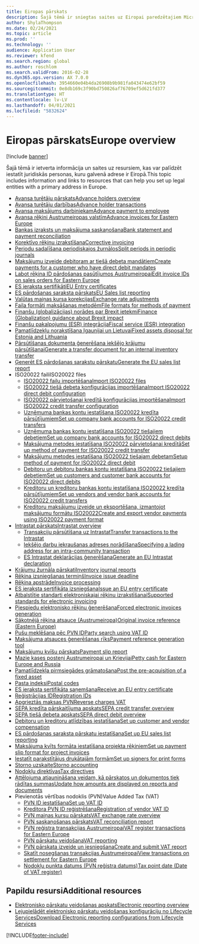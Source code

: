 ```yaml
---
title: Eiropas pārskats
description: Šajā tēmā ir sniegtas saites uz Eiropai paredzētajiem Microsoft Dynamics 365 Finance dokumentācijas resursiem.
author: ShylaThompson
ms.date: 02/24/2021
ms.topic: article
ms.prod: ''
ms.technology: ''
audience: Application User
ms.reviewer: kfend
ms.search.region: global
ms.author: roschlom
ms.search.validFrom: 2016-02-28
ms.dyn365.ops.version: AX 7.0.0
ms.openlocfilehash: 3954660e04b4da26908b9b981fa043474e62bf59
ms.sourcegitcommit: 0e8db169c3f90bd750826af76709ef5d621fd377
ms.translationtype: HT
ms.contentlocale: lv-LV
ms.lasthandoff: 04/01/2021
ms.locfileid: "5832624"
---
```

# <a name="europe-overview"></a><span data-ttu-id="25a8a-103">Eiropas pārskats</span><span class="sxs-lookup"><span data-stu-id="25a8a-103">Europe overview</span></span>

[!include [banner](../includes/banner.md)]

<span data-ttu-id="25a8a-104">Šajā tēmā ir ietverta informācija un saites uz resursiem, kas var palīdzēt iestatīt juridiskās personas, kuru galvenā adrese ir Eiropā.</span><span class="sxs-lookup"><span data-stu-id="25a8a-104">This topic includes information and links to resources that can help you set up legal entities with a primary address in Europe.</span></span> 

- [<span data-ttu-id="25a8a-105">Avansa turētāju pārskats</span><span class="sxs-lookup"><span data-stu-id="25a8a-105">Advance holders overview</span></span>](emea-advance-holders.md)
 - [<span data-ttu-id="25a8a-106">Avansa turētāju darbības</span><span class="sxs-lookup"><span data-stu-id="25a8a-106">Advance holder transactions</span></span>](emea-advance-holders-transactions.md)
 - [<span data-ttu-id="25a8a-107">Avansa maksājums darbiniekam</span><span class="sxs-lookup"><span data-stu-id="25a8a-107">Advance payment to employee</span></span>](tasks/advance-payment-employee.md)
- [<span data-ttu-id="25a8a-108">Avansa rēķini Austrumeiropas valstīm</span><span class="sxs-lookup"><span data-stu-id="25a8a-108">Advance invoices for Eastern Europe</span></span>](emea-advance-invoice.md)
- [<span data-ttu-id="25a8a-109">Bankas izraksts un maksājuma saskaņošana</span><span class="sxs-lookup"><span data-stu-id="25a8a-109">Bank statement and payment reconciliation</span></span>](emea-bank-reconciliation.md)
- [<span data-ttu-id="25a8a-110">Korektīvo rēķinu izrakstīšana</span><span class="sxs-lookup"><span data-stu-id="25a8a-110">Corrective invoicing</span></span>](emea-corrective-invoice.md)
- [<span data-ttu-id="25a8a-111">Periodu sadalīšana periodiskajos žurnālos</span><span class="sxs-lookup"><span data-stu-id="25a8a-111">Split periods in periodic journals</span></span>](emea-create-post-periodic-journals.md)
- [<span data-ttu-id="25a8a-112">Maksājumu izveide debitoram ar tiešā debeta mandātiem</span><span class="sxs-lookup"><span data-stu-id="25a8a-112">Create payments for a customer who have direct debit mandates</span></span>](tasks/create-payments-customers-who-have-direct-debit-mandates.md)
- [<span data-ttu-id="25a8a-113">Labot rēķina ID pārdošanas pasūtījumos Austrumeiropai</span><span class="sxs-lookup"><span data-stu-id="25a8a-113">Edit invoice IDs on sales orders for Eastern Europe</span></span>](emea-edit-invoice-id-sales-orders.md)
- [<span data-ttu-id="25a8a-114">ES ieraksta sertifikāti</span><span class="sxs-lookup"><span data-stu-id="25a8a-114">EU Entry certificates</span></span>](emea-entry-certificates.md)
- [<span data-ttu-id="25a8a-115">ES pārdošanas saraksta pārskats</span><span class="sxs-lookup"><span data-stu-id="25a8a-115">EU Sales list reporting</span></span>](emea-eu-sales-list.md)
- [<span data-ttu-id="25a8a-116">Valūtas maiņas kursa korekcijas</span><span class="sxs-lookup"><span data-stu-id="25a8a-116">Exchange rate adjustments</span></span>](emea-exchange-rate-adjustments.md)
- [<span data-ttu-id="25a8a-117">Faila formāti maksāšanas metodēm</span><span class="sxs-lookup"><span data-stu-id="25a8a-117">File formats for methods of payment</span></span>](emea-select-file-formats-for-the-method-of-payments.md)
- [<span data-ttu-id="25a8a-118">Finanšu (globalizācijas) norādes par Brexit ietekmi</span><span class="sxs-lookup"><span data-stu-id="25a8a-118">Finance (Globalization) guidance about Brexit impact</span></span>](https://businesscenter.mbs.microsoft.com/#contentdetail/GuidanceBrexitImpact)
- [<span data-ttu-id="25a8a-119">Finanšu pakalpojumu (ESR) integrācija</span><span class="sxs-lookup"><span data-stu-id="25a8a-119">Fiscal service (ESR) integration</span></span>](emea-fiscal-service-integration.md)
- [<span data-ttu-id="25a8a-120">Pamatlīdzekļu norakstīšana Igaunijai un Lietuvai</span><span class="sxs-lookup"><span data-stu-id="25a8a-120">Fixed assets disposal for Estonia and Lithuania</span></span>](emea-credit-note-reverse-fixed-asset-sale.md)
- [<span data-ttu-id="25a8a-121">Pārsūtīšanas dokumenta ģenerēšana iekšējo krājumu pārsūtīšanai</span><span class="sxs-lookup"><span data-stu-id="25a8a-121">Generate a transfer document for an internal inventory transfer</span></span>](tasks/transfer-document-internal-inventory-transfer.md)
- [<span data-ttu-id="25a8a-122">Ģenerēt ES pārdošanas sarakstu pārskatu</span><span class="sxs-lookup"><span data-stu-id="25a8a-122">Generate the EU sales list report</span></span>](tasks/eur-00011-eu-sales-list-report.md)
- <span data-ttu-id="25a8a-123">ISO20022 faili</span><span class="sxs-lookup"><span data-stu-id="25a8a-123">ISO20022 files</span></span>
  - [<span data-ttu-id="25a8a-124">ISO20022 failu importēšana</span><span class="sxs-lookup"><span data-stu-id="25a8a-124">Import ISO20022 files</span></span>](emea-ISO20022-file-formats.md)
  - [<span data-ttu-id="25a8a-125">ISO20022 tiešā debeta konfigurācijas importēšana</span><span class="sxs-lookup"><span data-stu-id="25a8a-125">Import ISO20022 direct debit configuration</span></span>](tasks/import-iso20022-direct-debit-configuration.md)
  - [<span data-ttu-id="25a8a-126">ISO20022 pārvietošanai kredītā konfigurācijas importēšana</span><span class="sxs-lookup"><span data-stu-id="25a8a-126">Import ISO20022 credit transfer configuration</span></span>](tasks/import-iso20022-credit-transfer-configuration.md)
  - [<span data-ttu-id="25a8a-127">Uzņēmuma bankas kontu iestatīšana ISO20022 kredīta pārsūtījumiem</span><span class="sxs-lookup"><span data-stu-id="25a8a-127">Set up company bank accounts for ISO20022 credit transfers</span></span>](tasks/set-up-company-bank-accounts-iso20022-credit-transfers.md)
  - [<span data-ttu-id="25a8a-128">Uzņēmuma bankas kontu iestatīšana ISO20022 tiešajiem debetiem</span><span class="sxs-lookup"><span data-stu-id="25a8a-128">Set up company bank accounts for ISO20022 direct debits</span></span>](tasks/set-up-company-bank-accounts-iso20022-direct-debits.md)
  - [<span data-ttu-id="25a8a-129">Maksājuma metodes iestatīšana ISO20022 pārvietošanai kredītā</span><span class="sxs-lookup"><span data-stu-id="25a8a-129">Set up method of payment for ISO20022 credit transfer</span></span>](tasks/set-up-method-payment-iso20022-credit-transfer.md)
  - [<span data-ttu-id="25a8a-130">Maksājumu metodes iestatīšana ISO20022 tiešajam debetam</span><span class="sxs-lookup"><span data-stu-id="25a8a-130">Setup method of payment for ISO20022 direct debit</span></span>](tasks/setup-method-payment-iso20022-direct-debit.md)
  - [<span data-ttu-id="25a8a-131">Debitoru un debitoru bankas kontu iestatīšana ISO20022 tiešajiem debetiem</span><span class="sxs-lookup"><span data-stu-id="25a8a-131">Set up customers and customer bank accounts for ISO20022 direct debits</span></span>](tasks/set-up-bank-accounts-iso20022-direct-debits.md)
  - [<span data-ttu-id="25a8a-132">Kreditoru un kreditoru bankas kontu iestatīšana ISO20022 kredīta pārsūtījumiem</span><span class="sxs-lookup"><span data-stu-id="25a8a-132">Set up vendors and vendor bank accounts for ISO20022 credit transfers</span></span>](tasks/set-up-vendor-iso20022-credit-transfers.md)
  - [<span data-ttu-id="25a8a-133">Kreditoru maksājumu izveide un eksportēšana, izmantojot maksājumu formātu ISO20022</span><span class="sxs-lookup"><span data-stu-id="25a8a-133">Create and export vendor payments using ISO20022 payment format</span></span>](tasks/create-export-vendor-payments-iso20022-payment-format.md)
- [<span data-ttu-id="25a8a-134">Intrastat pārskats</span><span class="sxs-lookup"><span data-stu-id="25a8a-134">Intrastat overview</span></span>](emea-intrastat.md)
  - [<span data-ttu-id="25a8a-135">Transakciju pārsūtīšana uz Intrastat</span><span class="sxs-lookup"><span data-stu-id="25a8a-135">Transfer transactions to the Intrastat</span></span>](tasks/transfer-transactions-intrastat.md)
  - [<span data-ttu-id="25a8a-136">Iekšējo darbu iekraušanas adreses norādīšana</span><span class="sxs-lookup"><span data-stu-id="25a8a-136">Specifying a lading address for an intra-community transaction</span></span>](tasks/eur-00002-specify-lading-address-intra-community.md)
  - [<span data-ttu-id="25a8a-137">ES Intrastat deklarācijas ģenerēšana</span><span class="sxs-lookup"><span data-stu-id="25a8a-137">Generate an EU Intrastat declaration</span></span>](tasks/eur-00002-eu-intrastat-declaration.md)
- [<span data-ttu-id="25a8a-138">Krājumu žurnāla pārskati</span><span class="sxs-lookup"><span data-stu-id="25a8a-138">Inventory journal reports</span></span>](emea-set-up-report-inventory-journal-names.md)
- [<span data-ttu-id="25a8a-139">Rēķina izsniegšanas termiņš</span><span class="sxs-lookup"><span data-stu-id="25a8a-139">Invoice issue deadline</span></span>](emea-invoice-issue-deadline.md)
- [<span data-ttu-id="25a8a-140">Rēķina apstrāde</span><span class="sxs-lookup"><span data-stu-id="25a8a-140">Invoice processing</span></span>](emea-invoice-processing.md)
- [<span data-ttu-id="25a8a-141">ES ieraksta sertifikāta izsniegšana</span><span class="sxs-lookup"><span data-stu-id="25a8a-141">Issue an EU entry certificate</span></span>](tasks/eur-00012-issue-eu-entry-certificate.md)
- [<span data-ttu-id="25a8a-142">Atbalstītie standarti elektroniskajai rēķinu izrakstīšanai</span><span class="sxs-lookup"><span data-stu-id="25a8a-142">Supported standards for electronic invoicing</span></span>](emea-oioubl-standards-electronic-invoicing.md)
- [<span data-ttu-id="25a8a-143">Piespiedu elektronisko rēķinu ģenerēšana</span><span class="sxs-lookup"><span data-stu-id="25a8a-143">Forced electronic invoices generation</span></span>](emea-eur-forced-einvoices.md)
- [<span data-ttu-id="25a8a-144">Sākotnējā rēķina atsauce (Austrumeiropa)</span><span class="sxs-lookup"><span data-stu-id="25a8a-144">Original invoice reference (Eastern Europe)</span></span>](tasks/ee-00004-original-invoice-reference.md)
- [<span data-ttu-id="25a8a-145">Pušu meklēšana pēc PVN ID</span><span class="sxs-lookup"><span data-stu-id="25a8a-145">Party search using VAT ID</span></span>](tasks/eur-00015-party-search-vat-id.md)
- [<span data-ttu-id="25a8a-146">Maksājuma atsauces ģenerēšanas rīks</span><span class="sxs-lookup"><span data-stu-id="25a8a-146">Payment reference generation tool</span></span>](tasks/ee-00015-payment-reference-generation-tool.md)
- [<span data-ttu-id="25a8a-147">Maksājumu kvīšu pārskats</span><span class="sxs-lookup"><span data-stu-id="25a8a-147">Payment slip report</span></span>](emea-eur-payment-slip-report-giro.md)
- [<span data-ttu-id="25a8a-148">Mazie kases posteņi Austrumeiropai un Krievijai</span><span class="sxs-lookup"><span data-stu-id="25a8a-148">Petty cash for Eastern Europe and Russia</span></span>](emea-petty-cash.md)
- [<span data-ttu-id="25a8a-149">Pamatlīdzekļa pirmsiegādes grāmatošana</span><span class="sxs-lookup"><span data-stu-id="25a8a-149">Post the pre-acquisition of a fixed asset</span></span>](emea-pre-acquisition-acquisition-fixed-asset.md)
- [<span data-ttu-id="25a8a-150">Pasta indeksi</span><span class="sxs-lookup"><span data-stu-id="25a8a-150">Postal codes</span></span>](emea-import-create-postal-codes-manually.md)
- [<span data-ttu-id="25a8a-151">ES ieraksta sertifikāta saņemšana</span><span class="sxs-lookup"><span data-stu-id="25a8a-151">Receive an EU entry certificate</span></span>](tasks/eur-00012-receive-eu-entry-certificate.md)
- [<span data-ttu-id="25a8a-152">Reģistrācijas ID</span><span class="sxs-lookup"><span data-stu-id="25a8a-152">Registration IDs</span></span>](emea-registration-ids.md)
- [<span data-ttu-id="25a8a-153">Apgrieztās maksas PVN</span><span class="sxs-lookup"><span data-stu-id="25a8a-153">Reverse charges VAT</span></span>](emea-reverse-charge.md)
- [<span data-ttu-id="25a8a-154">SEPA kredīta pārskaitījuma apskats</span><span class="sxs-lookup"><span data-stu-id="25a8a-154">SEPA credit transfer overview</span></span>](../accounts-payable/sepa-credit-transfer.md)
- [<span data-ttu-id="25a8a-155">SEPA tiešā debeta apskats</span><span class="sxs-lookup"><span data-stu-id="25a8a-155">SEPA direct debit overview</span></span>](../accounts-receivable/sepa-direct-debit-overview.md)
- [<span data-ttu-id="25a8a-156">Debitoru un kreditoru atlīdzības iestatīšana</span><span class="sxs-lookup"><span data-stu-id="25a8a-156">Set up customer and vendor compensation</span></span>](emea-compensation-customer-vendor-transactions.md)
- [<span data-ttu-id="25a8a-157">ES pārdošanas saraksta pārskatu iestatīšana</span><span class="sxs-lookup"><span data-stu-id="25a8a-157">Set up EU sales list reporting</span></span>](tasks/eur-00011-eu-sales-list-reporting.md)
- [<span data-ttu-id="25a8a-158">Maksājuma kvīts formāta iestatīšana projekta rēķiniem</span><span class="sxs-lookup"><span data-stu-id="25a8a-158">Set up payment slip format for project invoices</span></span>](tasks/set-up-payment-slip-format-project-invoices.md)
- [<span data-ttu-id="25a8a-159">Iestatīt parakstītājus drukātajām formām</span><span class="sxs-lookup"><span data-stu-id="25a8a-159">Set up signers for print forms</span></span>](emea-set-up-signers-for-printing-forms.md)
- [<span data-ttu-id="25a8a-160">Storno uzskaite</span><span class="sxs-lookup"><span data-stu-id="25a8a-160">Storno accounting</span></span>](emea-storno.md)
- [<span data-ttu-id="25a8a-161">Nodokļu direktīvas</span><span class="sxs-lookup"><span data-stu-id="25a8a-161">Tax directives</span></span>](emea-tax-directives.md)
- [<span data-ttu-id="25a8a-162">Attēlojuma atjaunināšana veidam, kā pārskatos un dokumentos tiek rādītas summas</span><span class="sxs-lookup"><span data-stu-id="25a8a-162">Update how amounts are displayed on reports and documents</span></span>](emea-amount-printing-forms.md)
- <span data-ttu-id="25a8a-163">Pievienotās vērtības nodoklis (PVN)</span><span class="sxs-lookup"><span data-stu-id="25a8a-163">Value Added Tax (VAT)</span></span>
  - [<span data-ttu-id="25a8a-164">PVN ID iestatīšana</span><span class="sxs-lookup"><span data-stu-id="25a8a-164">Set up VAT ID</span></span>](tasks/eur-00015-vat-id.md)
  - [<span data-ttu-id="25a8a-165">Kreditora PVN ID reģistrēšana</span><span class="sxs-lookup"><span data-stu-id="25a8a-165">Registration of vendor VAT ID</span></span>](tasks/eur-00015-registration-vendor-vat-id.md)
  - [<span data-ttu-id="25a8a-166">PVN maiņas kursu pārskats</span><span class="sxs-lookup"><span data-stu-id="25a8a-166">VAT exchange rate overview</span></span>](emea-vat-exchange-rate.md)
  - [<span data-ttu-id="25a8a-167">PVN saskaņošanas pārskats</span><span class="sxs-lookup"><span data-stu-id="25a8a-167">VAT reconciliation report</span></span>](tasks/eur-00018-vat-reconciliation-report.md)
  - [<span data-ttu-id="25a8a-168">PVN reģistra transakcijas Austrumeiropai</span><span class="sxs-lookup"><span data-stu-id="25a8a-168">VAT register transactions for Eastern Europe</span></span>](emea-vat-register-transactions.md)
  - [<span data-ttu-id="25a8a-169">PVN pārskatu veidošana</span><span class="sxs-lookup"><span data-stu-id="25a8a-169">VAT reporting</span></span>](emea-vat-reporting.md)
  - [<span data-ttu-id="25a8a-170">PVN pārskata izveide un iesniegšana</span><span class="sxs-lookup"><span data-stu-id="25a8a-170">Create and submit VAT report</span></span>](tasks/create-submit-vat-report.md)
  - [<span data-ttu-id="25a8a-171">Skatīt nosegšanas transakcijas Austrumeiropai</span><span class="sxs-lookup"><span data-stu-id="25a8a-171">View transactions on settlement for Eastern Europe</span></span>](emea-transactions-settlement-form.md)
  - [<span data-ttu-id="25a8a-172">Nodokļu punkta datums (PVN reģistra datums)</span><span class="sxs-lookup"><span data-stu-id="25a8a-172">Tax point date (Date of VAT register)</span></span>](emea-tax-point-date.md)

## <a name="additional-resources"></a><span data-ttu-id="25a8a-173">Papildu resursi</span><span class="sxs-lookup"><span data-stu-id="25a8a-173">Additional resources</span></span>

- [<span data-ttu-id="25a8a-174">Elektronisko pārskatu veidošanas apskats</span><span class="sxs-lookup"><span data-stu-id="25a8a-174">Electronic reporting overview</span></span>](../../dev-itpro/analytics/general-electronic-reporting.md)
- [<span data-ttu-id="25a8a-175">Lejupielādēt elektronisko pārskatu veidošanas konfigurāciju no Lifecycle Services</span><span class="sxs-lookup"><span data-stu-id="25a8a-175">Download Electronic reporting configurations from Lifecycle Services</span></span>](../../dev-itpro/analytics/download-electronic-reporting-configuration-lcs.md)


[!INCLUDE[footer-include](../../includes/footer-banner.md)]
